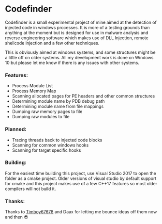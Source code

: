 # Codefinder
Codefinder is a small experimental project of mine aimed at the detection of injected code in windows processes. It is more of a testing grounds than anything at the moment but is designed for use in malware analysis and reverse engineering software which makes use of DLL Injection, remote shellcode injection and a few other techniques.

This is obviously aimed at windows systems, and some structures might be a little off on older systems. All my development work is done on Windows 10 but please let me know if there is any issues with other systems.

### Features:
 - Process Module List
 - Process Memory Map
 - Scanning allocated pages for PE headers and other common structures
 - Determining module name by PDB debug path
 - Determining module name from file mappings
 - Dumping raw memory pages to file
 - Dumping raw modules to file

### Planned:
- Tracing threads back to injected code blocks
- Scanning for common windows hooks
- Scanning for target specific hooks

### Building:
For the easiest time building this project, use Visual Studio 2017 to open the folder as a cmake project. Older versions of visual studio by default support for cmake and this project makes use of a few C++17 features so most older compilers will not build it.

### Thanks:
Thanks to [Timboy67678](https://github.com/Timboy67678) and Daax for letting me bounce ideas off them now and then :heart_eyes:
